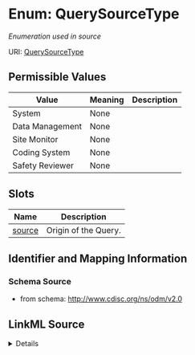 # Enum: QuerySourceType




_Enumeration used in source_



URI: [QuerySourceType](QuerySourceType)

## Permissible Values

| Value | Meaning | Description |
| --- | --- | --- |
| System | None |  |
| Data Management | None |  |
| Site Monitor | None |  |
| Coding System | None |  |
| Safety Reviewer | None |  |




## Slots

| Name | Description |
| ---  | --- |
| [source](source.md) | Origin of the Query. |






## Identifier and Mapping Information







### Schema Source


* from schema: http://www.cdisc.org/ns/odm/v2.0




## LinkML Source

<details>
```yaml
name: QuerySourceType
description: Enumeration used in source
from_schema: http://www.cdisc.org/ns/odm/v2.0
rank: 1000
permissible_values:
  System:
    text: System
    is_a: QuerySourceType
  Data Management:
    text: Data Management
    is_a: QuerySourceType
  Site Monitor:
    text: Site Monitor
    is_a: QuerySourceType
  Coding System:
    text: Coding System
    is_a: QuerySourceType
  Safety Reviewer:
    text: Safety Reviewer
    is_a: QuerySourceType

```
</details>
